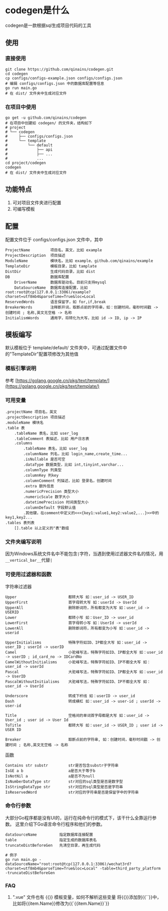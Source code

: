 # codegen是什么
codegen是一款根据sql生成项目代码的工具

## 使用
### 直接使用
```
git clone https://github.com/qinains/codegen.git
cd codegen
cp configs/configs-example.json configs/configs.json
# 编辑 configs/configs.json 中的数据库配置等信息
go run main.go
# 在 dist/ 文件夹中生成对应文件
```

### 在项目中使用
```
go get -u github.com/qinains/codegen
# 在项目中创建如 codegen/ 的文件夹，结构如下
# project
# └── codegen
#     ├── configs/configs.json
#     └── template
#         └── default
#             ├── api
#             ├── ...
#             ...
cd project/codegen
codegen
# 在 dist/ 文件夹中生成对应文件
```

## 功能特点
1. 可对项目文件夹进行配置
2. 可编写模板

## 配置
配置文件位于 configs/configs.json 文件中，其中
```
ProjectName         项目名，英文，比如 example
ProjectDescription  项目描述
ModuleName          模块名，比如 example、github.com/qinains/example
TemplateDir         模板目录，比如 tamplate
DistDir             生成代码目录，比如 dist
DB                  数据库配置 
    DriverName      数据库驱动名，目前只支持mysql
    DataSourceName  数据库连接配置，比如 root:root@tcp(127.0.0.1:3306)/example?charset=utf8mb4&parseTime=True&loc=Local
ReservedWords       语言保留字，如 for,if,break
BreakerWords        注释断开词，取断点前的字符串，如：创建时间，毫秒时间戳 -> 创建时间 ; 名称,英文无空格 -> 名称
InitialismWords     通用字，将转化为大写，比如 id -> ID, ip -> IP
```

## 模板编写
默认模板位于 template/default/ 文件夹中，可通过配置文件中的"TemplateDir"配置项修改为其他值

### 模板引擎说明
参考 [https://golang.google.cn/pkg/text/template/](https://golang.google.cn/pkg/text/template/)

### 可用变量
```
.projectName 项目名，英文
.projectDescription 项目描述
.moduleName 模块名
.table 表
    .tableName 表名，比如 user_log
    .tableComment 表描述，比如 用户日志表
    .columns
        .tableName 表名，比如 user_log
        .columnName 列名，比如 login_name,create_time...
        .isNullable 是否可空
        .dataType 数据类型，比如 int,tinyint,varchar...
        .columnType 列类型
        .columnKey 列key
        .columnComment 列描述，比如 登录名，创建时间
        .extra 额外信息
        .numericPrecision 类型大小
        .numericScale 数字大小
        .datetimePrecision 时间类型大小
        .columnDefault 字段默认值
        .其他键，在comment中定义的<<<{key1:value1,key2:value2,...}>>中的key1,key2...
.tables 表列表
    [].table 以上定义的"表"数组
```

### 文件夹编写说明
因为Windows系统文件名中不能包含`|`字符，当遇到使用过滤器文件名的情况，用`__vertical_bar__`代替`|`

### 可使用过滤器和函数
字符串过滤器
```
Upper	                    都转大写 如：user_id -> USER_ID
UpperFirst                  首字母转大写 如：userId -> UserId
UpperAll                    删除断词符，所有都变为大写 如：user_id -> USERID
Lower	                    都转小写 如：User_ID -> user_id
LowerFirst                  首字母转小写 如：UserId -> userId
LowerAll                    删除断词符，所有都变为小写 如：user_id -> userid

UpperInitialisms            特殊字符如ID、IP都全大写 如：user_id -> user_ID ; userId -> userID
Camel	                    小驼峰写法，特殊字符如ID、IP都全大写 如：user_id -> userID ; id_card_no -> IDCardNo
CamelWithoutInitialisms	    小驼峰写法，特殊字符如ID、IP不都全大写 如：user_id -> userId
Pascal	                    大驼峰写法，特殊字符如ID、IP都全大写 如：user_id -> UserID
PascalWithoutInitialisms    大驼峰写法，特殊字符如ID、IP不都全大写 如：user_id -> UserId

Underscore                  转成下杆线 如：userID -> user_id
Dash	                    转成横杠 如：user_id -> user-id ; userId -> user-id

Title	                    空格间的单词首字母都是大写 如：user_id -> User_id ; user id -> User Id
ToTitle                     都转大写 如：user_id -> USER_ID ; user id -> USER ID

Breaker                     取断点前的字符串, 如：创建时间，毫秒时间戳 -> 创建时间 ; 名称,英文无空格 -> 名称
```

函数

```
Contains str substr         str是否包含substr子字符串
IsGE a b                    a是否大于等于b
IsNotNil a                  a是否不为null
IsNumberDataType str        str对应的sql类型是否是数字型
IsStringDataType str        str对应的sql类型是否是字符串
IsReservedWord              str对应的字符串是否是保留字中的字符串
```

### 命令行参数

大部分Go程序都是没有UI的，运行在纯命令行的模式下，该干什么全靠运行参数。 这里介绍下Go语言命令行程序和他们的参数。

```
dataSourceName          指定数据库连接配置
table                   指定生成的数据库表名
truncateDistBeforeGen   先清空目录，再生成代码

# 例子
go run main.go -dataSourceName="root:root@tcp(127.0.0.1:3306)/wechat3rd?charset=utf8mb4&parseTime=True&loc=Local" -table=third_party_platform -truncateDistBeforeGen
```

### FAQ

1. ".vue" 文件也有 {{}} 模板变量，如何不解析这些变量 将{{}}添加到{{\`\`}}中，比如将{{item.Name}}修改为{{\`{{item.Name}}\`}}
